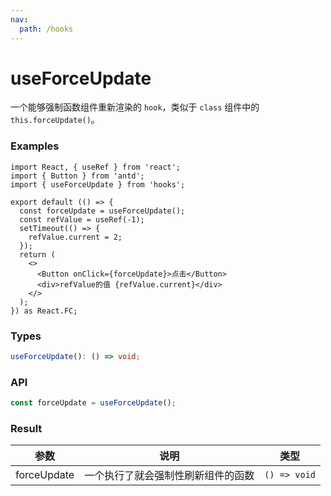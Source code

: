 ```yaml
---
nav:
  path: /hooks
---
```


# useForceUpdate

一个能够强制函数组件重新渲染的 `hook`，类似于 `class` 组件中的 `this.forceUpdate()`。

### Examples

```tsx
import React, { useRef } from 'react';
import { Button } from 'antd';
import { useForceUpdate } from 'hooks';

export default (() => {
  const forceUpdate = useForceUpdate();
  const refValue = useRef(-1);
  setTimeout(() => {
    refValue.current = 2;
  });
  return (
    <>
      <Button onClick={forceUpdate}>点击</Button>
      <div>refValue的值 {refValue.current}</div>
    </>
  );
}) as React.FC;
```

### Types

```typescript
useForceUpdate(): () => void;
```

### API

```typescript
const forceUpdate = useForceUpdate();
```

### Result

| 参数        | 说明                               | 类型         |
| ----------- | ---------------------------------- | ------------ |
| forceUpdate | 一个执行了就会强制性刷新组件的函数 | `() => void` |
